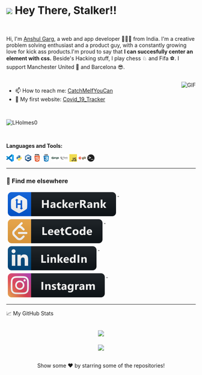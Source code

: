 <h1><img src="https://emojis.slackmojis.com/emojis/images/1531849430/4246/blob-sunglasses.gif?1531849430" width="30"/> Hey There, Stalker!!</h1>

<br>

Hi, I'm [Anshul Garg](https://www.linkedin.com/in/lholmes12/), a web and app developer 👨🏻‍💻 from India. I'm a creative problem solving enthusiast and a product guy, with a constantly growing love for kick ass products.I'm proud to say that **I can succesfully center an element with css.** Beside's Hacking stuff, I play chess ♘ and Fifa ⚽.
I support Manchester United 👿 and Barcelona 😎.

<br>


<img align="right" alt="GIF" src="https://media.giphy.com/media/3ohzdKvLT1DxFxhZAI/giphy.gif" />

 - 📫 How to reach me: [CatchMeIfYouCan](mailto:lholmes2017@gmail.com)
 - 🔗 My first website: [Covid_19_Tracker](https://abhishek-chougule.github.io/)
 
 <br>

 <p align="left"> <img src="https://komarev.com/ghpvc/?username=LHolmes0" alt="LHolmes0" /> </p>
 
 </br>

**Languages and Tools:**
<br>

<code><img height="20" src="https://raw.githubusercontent.com/github/explore/80688e429a7d4ef2fca1e82350fe8e3517d3494d/topics/visual-studio-code/visual-studio-code.png"></code>
<code><img height="20" src="https://raw.githubusercontent.com/github/explore/80688e429a7d4ef2fca1e82350fe8e3517d3494d/topics/python/python.png"></code>
<code><img height="20" src="https://raw.githubusercontent.com/github/explore/80688e429a7d4ef2fca1e82350fe8e3517d3494d/topics/cpp/cpp.png"></code>
<code><img height = "20" src = "https://raw.githubusercontent.com/github/explore/80688e429a7d4ef2fca1e82350fe8e3517d3494d/topics/html/html.png"></code>
<code><img height = "20" src = "https://raw.githubusercontent.com/github/explore/80688e429a7d4ef2fca1e82350fe8e3517d3494d/topics/css/css.png"></code>
<code><img height="20" src="https://raw.githubusercontent.com/github/explore/80688e429a7d4ef2fca1e82350fe8e3517d3494d/topics/django/django.png"></code>
<code><img height="20" src="https://raw.githubusercontent.com/github/explore/80688e429a7d4ef2fca1e82350fe8e3517d3494d/topics/flask/flask.png"></code>
<code><img height="20" src="https://raw.githubusercontent.com/github/explore/80688e429a7d4ef2fca1e82350fe8e3517d3494d/topics/javascript/javascript.png"></code>
<code><img height="20" src="https://raw.githubusercontent.com/github/explore/80688e429a7d4ef2fca1e82350fe8e3517d3494d/topics/git/git.png"></code>
<code><img height="20" src="https://raw.githubusercontent.com/github/explore/80688e429a7d4ef2fca1e82350fe8e3517d3494d/topics/terminal/terminal.png"></code>


---
### 📢 Find me elsewhere
<p align="left">
  <a href="https://www.hackerrank.com/lholmes2017">
    <img src="https://raw.githubusercontent.com/LHolmes0/LHolmes0/master/Resources/svg/hackerrank.svg" target="_blank" alt="hackerrank" style="vertical-align:top; margin:4px">
  </a>&nbsp;&nbsp;&nbsp;
  <a href="https://leetcode.com/lholmes_0000/">
    <img src="https://raw.githubusercontent.com/LHolmes0/LHolmes0/master/Resources/svg/leetcode.svg" target="_blank" alt="leetcode" style="vertical-align:top; margin:4px">
  </a>&nbsp;&nbsp;&nbsp;
  <a href="https://www.linkedin.com/in/lholmes12/">
    <img src="https://raw.githubusercontent.com/LHolmes0/LHolmes0/master/Resources/svg/linkedin.svg" target="_blank" alt="linkedin" style="vertical-align:top; margin:4px">
  </a>&nbsp;&nbsp;&nbsp;
  <a href="https://www.instagram.com/l_h0lmes/">
    <img src="https://raw.githubusercontent.com/LHolmes0/LHolmes0/master/Resources/svg/instagram.svg" target="_blank" alt="instagram" style="vertical-align:top; margin:4px">
  </a>&nbsp;&nbsp;&nbsp;
  </p>
</p>

<hr>


<summary>📈 My GitHub Stats</summary><br>
<p align="center"> <img src="https://github-readme-stats.vercel.app/api?username=LHolmes0&show_icons=true&theme=transparent&count_private=true" />

</br>
<br>
<a href="https://github.com/LHolmes0/swiftlypython" target="_blank">
  <img align="center" src="https://github-readme-stats.vercel.app/api/pin/?username=LHolmes0&repo=swiftlypython&theme=transparent" />
</a>
<div align="center">
<br>
Show some ❤️ by starring some of the repositories!
</div>
